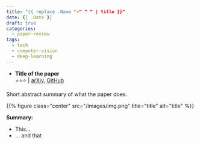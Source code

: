 ```yaml
---
title: "{{ replace .Name "-" " " | title }}"
date: {{ .Date }}
draft: true
categories:
  - paper-review
tags:
  - tech
  - computer-vision
  - deep-learning
---
```


- **Title of the paper**<br/>
⭐️️️️️️️⭐️️️️️️️️⭐️️️️️ | [arXiv](arxiv.org), [GitHub](github.com)

Short abstract summary of what the paper does.

{{% figure class="center" src="/images/img.png" title="title" alt="title" %}}

**Summary:**

- This...
- ... and that
